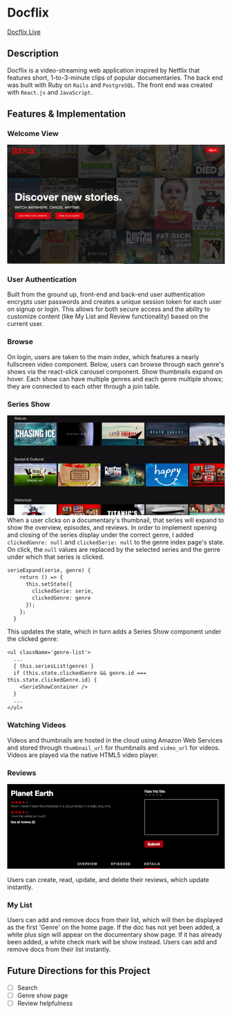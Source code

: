 # Docflix

[Docflix Live](http://docflix.us)

## Description
Docflix is a video-streaming web application inspired by Netflix that features short, 1-to-3-minute clips of popular documentaries. The back end was built with Ruby on `Rails` and `PostgreSQL`. The front end was created with `React.js` and `JavaScript`.

## Features & Implementation

### Welcome View
![Splash page](app/assets/images/readme/splash.png)

### User Authentication
Built from the ground up, front-end and back-end user authentication encrypts user passwords and creates a unique session token for each user on signup or login. This allows for both secure access and the ability to customize content (like My List and Review functionality) based on the current user.

### Browse
On login, users are taken to the main index, which features a nearly fullscreen video component. Below, users can browse through each genre's shows via the react-slick carousel component. Show thumbnails expand on hover. Each show can have multiple genres and each genre multiple shows; they are connected to each other through a join table.

### Series Show
![Documentary Show Page](app/assets/images/readme/series-show.gif)
When a user clicks on a documentary's thumbnail, that series will expand to show the overview, episodes, and reviews. In order to implement opening and closing of the series display under the correct genre, I added `clickedGenre: null` and `clickedSerie: null` to the genre index page's state. On click, the `null` values are replaced by the selected series and the genre under which that series is clicked.

```  
serieExpand(serie, genre) {
    return () => {
      this.setState({
        clickedSerie: serie,
        clickedGenre: genre
      });
    };
  }
```

This updates the state, which in turn adds a Series Show component under the clicked genre:

```
<ul className='genre-list'>
  ...
  { this.seriesList(genre) }
  if (this.state.clickedGenre && genre.id === this.state.clickedGenre.id) {
    <SerieShowContainer />
  }
  ...
</ul>
```

### Watching Videos
Videos and thumbnails are hosted in the cloud using Amazon Web Services and stored through `thumbnail_url` for thumbnails and `video_url` for videos. Videos are played via the native HTML5 video player.

### Reviews
![Reviews component](app/assets/images/readme/reviews.gif)

Users can create, read, update, and delete their reviews, which update instantly.

### My List
Users can add and remove docs from their list, which will then be displayed as the first 'Genre' on the home page. If the doc has not yet been added, a white plus sign will appear on the documentary show page. If it has already been added, a white check mark will be show instead. Users can add and remove docs from their list instantly.

## Future Directions for this Project
- [ ] Search
- [ ] Genre show page
- [ ] Review helpfulness
